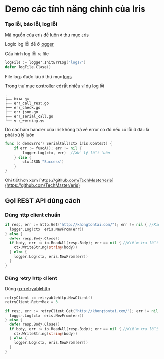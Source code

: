 # Demo các tính năng chính của Iris

### Tạo lỗi, báo lỗi, log lỗi

Mã nguồn của eris để luôn ở thư mục [eris](app/eris)

Logic log lỗi để ở [logger](app/logger)

Cấu hình log lỗi ra file
```go
logFile := logger.InitErrLog("logs/")
defer logFile.Close()
```
File logs được lưu ở thư mục [logs](app/logs)

Trong thư mục [controller](app/controller) có rất nhiều ví dụ log lỗi
```
.
├── base.go
├── err_call_rest.go
├── err_check.go
├── err_json.go
├── err_serial_call.go
└── err_warning.go
```

Do các hàm handler của iris không trả về error do đó nếu có lỗi ở đâu là phải xử lý luôn
```go
func (d demoError) SerialCall(ctx iris.Context) {
	if err := funcA(); err != nil {
		logger.Log(ctx, err)  //Xử lý lỗi luôn
	} else {
		ctx.JSON("Success")
	}
}
```

Chi tiết hơn xem
[https://github.com/TechMaster/eris](https://github.com/TechMaster/eris)


## Gọi REST API đúng cách

### Dùng http client chuẩn
```go
if resp, err := http.Get("http://khongtontai.com/"); err != nil { //Kiểm tra lỗi kết nối
  logger.Log(ctx, eris.NewFrom(err))
} else {
  defer resp.Body.Close()
  if body, err := io.ReadAll(resp.Body); err == nil { //Kiểm tra lỗi đọc dữ liệu
    ctx.WriteString(string(body))
  } else {
    logger.Log(ctx, eris.NewFrom(err))
  }
}
```

### Dùng retry http client
Dùng [go-retryablehttp](github.com/hashicorp/go-retryablehttp)
```go
retryClient := retryablehttp.NewClient()
retryClient.RetryMax = 3

if resp, err := retryClient.Get("http://khongtontai.com/"); err != nil { //Kiểm tra lỗi kết nối
  logger.Log(ctx, eris.NewFrom(err))
} else {
  defer resp.Body.Close()
  if body, err := io.ReadAll(resp.Body); err == nil { //Kiểm tra lỗi đọc dữ liệu
    ctx.WriteString(string(body))
  } else {
    logger.Log(ctx, eris.NewFrom(err))
  }
}
```
